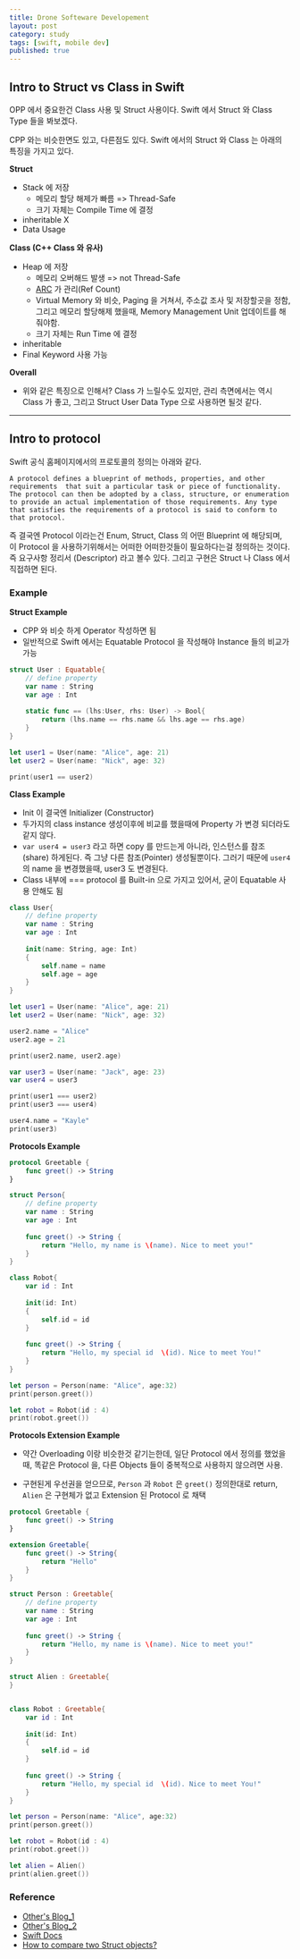 ```yaml
---
title: Drone Softeware Developement
layout: post
category: study
tags: [swift, mobile dev]
published: true
---
```


## Intro to Struct vs Class in Swift

OPP 에서 중요한건 Class 사용 및 Struct 사용이다. Swift 에서 Struct 와 Class Type 들을 봐보겠다.

CPP 와는 비슷한면도 있고, 다른점도 있다. Swift 에서의 Struct 와 Class 는 아래의 특징을 가지고 있다.

**Struct**
* Stack 에 저장 
  * 메모리 할당 해제가 빠름 => Thread-Safe
  * 크기 자체는 Compile Time 에 결정
* inheritable X
* Data Usage

**Class (C++ Class 와 유사)**
* Heap 에 저장 
  * 메모리 오버해드 발생 => not Thread-Safe
  * [ARC](https://docs.swift.org/swift-book/documentation/the-swift-programming-language/automaticreferencecounting/#:~:text=Swift%20uses%20Automatic%20Reference%20Counting,think%20about%20memory%20management%20yourself.) 가 관리(Ref Count)
  * Virtual Memory 와 비슷, Paging 을 거쳐서, 주소값 조사 및 저장할곳을 정함, 그리고 메모리 할당해제 했을때, Memory Management Unit 업데이트를 해줘야함.
  * 크기 자체는 Run Time 에 결정
* inheritable
* Final Keyword 사용 가능

**Overall**
* 위와 같은 특징으로 인해서? Class 가 느릴수도 있지만, 관리 측면에서는 역시 Class 가 좋고, 그리고 Struct User Data Type 으로 사용하면 될것 같다.
---

## Intro to protocol

Swift 공식 홈페이지에서의 프로토콜의 정의는 아래와 같다.
```
A protocol defines a blueprint of methods, properties, and other requirements  that suit a particular task or piece of functionality. The protocol can then be adopted by a class, structure, or enumeration to provide an actual implementation of those requirements. Any type that satisfies the requirements of a protocol is said to conform to that protocol.
```

즉 결국엔 Protocol 이라는건 Enum, Struct, Class 의 어떤 Blueprint 에 해당되며, 이 Protocol 을 사용하기위해서는 어떠한 어떠한것들이 필요하다는걸 정의하는 것이다. 즉 요구사항 정리서 (Descriptor) 라고 볼수 있다. 그리고 구현은 Struct 나 Class 에서 직접하면 된다.

### Example

**Struct Example**
* CPP 와 비슷 하게 Operator 작성하면 됨
* 일반적으로 Swift 에서는 Equatable Protocol 을 작성해야 Instance 들의 비교가 가능

```swift
struct User : Equatable{
    // define property
    var name : String
    var age : Int
    
    static func == (lhs:User, rhs: User) -> Bool{
        return (lhs.name == rhs.name && lhs.age == rhs.age)
    }
}

let user1 = User(name: "Alice", age: 21)
let user2 = User(name: "Nick", age: 32)

print(user1 == user2)
```

**Class Example**
* Init 이 결국엔 Initializer (Constructor)
* 두가지의 class instance 생성이후에 비교를 했을때에 Property 가 변경 되더라도 같지 않다. 
* `var user4 = user3` 라고 하면 copy 를 만드는게 아니라, 인스턴스를 참조 (share) 하게된다. 즉 그냥 다른 참조(Pointer) 생성될뿐이다. 그러기 때문에 `user4` 의 name 을 변경했을때, user3 도 변경된다.
* Class 내부에 === protocol 를 Built-in 으로 가지고 있어서, 굳이 Equatable 사용 안해도 됨

```swift
class User{
    // define property
    var name : String
    var age : Int
    
    init(name: String, age: Int)
    {
        self.name = name
        self.age = age
    }
}

let user1 = User(name: "Alice", age: 21)
let user2 = User(name: "Nick", age: 32)

user2.name = "Alice"
user2.age = 21

print(user2.name, user2.age)

var user3 = User(name: "Jack", age: 23)
var user4 = user3

print(user1 === user2)
print(user3 === user4)

user4.name = "Kayle"
print(user3)
```

**Protocols Example**

```swift
protocol Greetable {
    func greet() -> String
}

struct Person{
    // define property
    var name : String
    var age : Int
    
    func greet() -> String {
        return "Hello, my name is \(name). Nice to meet you!"
    }
}

class Robot{
    var id : Int
    
    init(id: Int)
    {
        self.id = id
    }
    
    func greet() -> String {
        return "Hello, my special id  \(id). Nice to meet You!"
    }
}

let person = Person(name: "Alice", age:32)
print(person.greet())

let robot = Robot(id : 4)
print(robot.greet())
```

**Protocols Extension Example**

* 약간 Overloading 이랑 비슷한것 같기는한데, 일단 Protocol 에서 정의를 했었을때, 똑같은 Protocol 을, 다른 Objects 들이 중복적으로 사용하지 않으려면 사용.

* 구현된게 우선권을 얻으므로, `Person` 과 `Robot` 은 `greet()` 정의한대로 return, `Alien` 은 구현체가 없고 Extension 된 Protocol 로 채택

```swift
protocol Greetable {
    func greet() -> String
}

extension Greetable{
    func greet() -> String{
        return "Hello"
    }
}

struct Person : Greetable{
    // define property
    var name : String
    var age : Int
    
    func greet() -> String {
        return "Hello, my name is \(name). Nice to meet you!"
    }
}

struct Alien : Greetable{
}


class Robot : Greetable{
    var id : Int
    
    init(id: Int)
    {
        self.id = id
    }
    
    func greet() -> String {
        return "Hello, my special id  \(id). Nice to meet You!"
    }
}

let person = Person(name: "Alice", age:32)
print(person.greet())

let robot = Robot(id : 4)
print(robot.greet())

let alien = Alien()
print(alien.greet())
```

### Reference 
* [Other's Blog_1](https://hasensprung.tistory.com/181)
* [Other's Blog_2](https://babbab2.tistory.com/178)
* [Swift Docs](https://docs.swift.org/swift-book/documentation/the-swift-programming-language/automaticreferencecounting/)
* [How to compare two Struct objects?](https://stackoverflow.com/questions/46074718/how-to-compare-two-struct-objects)